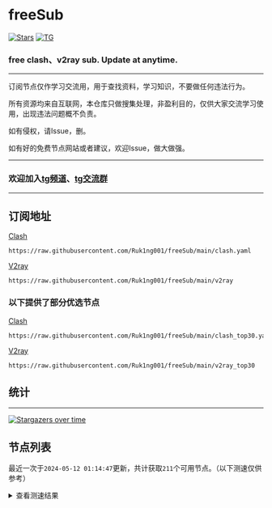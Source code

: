 # freeSub
[![Stars](https://img.shields.io/github/stars/Ruk1ng001/freeSub)](https://github.com/Ruk1ng001/freeSub/stargazers)
[![TG](https://img.shields.io/badge/Telegram-gray?logo=Telegram)](https://t.me/Ruk1ng001)
### free clash、v2ray sub. Update at anytime.

---

订阅节点仅作学习交流用，用于查找资料，学习知识，不要做任何违法行为。

所有资源均来自互联网，本仓库只做搜集处理，非盈利目的，仅供大家交流学习使用，出现违法问题概不负责。

如有侵权，请Issue，删。

如有好的免费节点网站或者建议，欢迎Issue，做大做强。

---

### 欢迎加入[tg频道](https://t.me/Ruk1ng001)、[tg交流群](https://t.me/+-e-b04EE5Cw2NmU1)

---

## 订阅地址
[Clash](https://raw.githubusercontent.com/Ruk1ng001/freeSub/main/clash.yaml)
```
https://raw.githubusercontent.com/Ruk1ng001/freeSub/main/clash.yaml
```
[V2ray](https://raw.githubusercontent.com/Ruk1ng001/freeSub/main/v2ray)
```
https://raw.githubusercontent.com/Ruk1ng001/freeSub/main/v2ray
```
### 以下提供了部分优选节点

[Clash](https://raw.githubusercontent.com/Ruk1ng001/freeSub/main/clash_top30.yaml)
```
https://raw.githubusercontent.com/Ruk1ng001/freeSub/main/clash_top30.yaml
```
[V2ray](https://raw.githubusercontent.com/Ruk1ng001/freeSub/main/v2ray_top30)
```
https://raw.githubusercontent.com/Ruk1ng001/freeSub/main/v2ray_top30
```

## 统计

---

[![Stargazers over time](https://starchart.cc/Ruk1ng001/freeSub.svg)](https://starchart.cc/Ruk1ng001/freeSub)

## 节点列表

最近一次于`2024-05-12 01:14:47`更新，共计获取`211`个可用节点。（以下测速仅供参考）

<details> <summary>查看测速结果</summary>

| 序号 | 节点 | 带宽 | 延迟 |
|:--:|:--:|:--:|:--:|
 | 1 | github.com/Ruk1ng001_2219471856 | 1.93MB/s | 334.00ms |
 | 2 | github.com/Ruk1ng001_1744315239 | 1.45MB/s | 400.00ms |
 | 3 | github.com/Ruk1ng001_3222756092 | 1.27MB/s | 548.00ms |
 | 4 | github.com/Ruk1ng001_4140861531 | 1.20MB/s | 551.00ms |
 | 5 | github.com/Ruk1ng001_1278174278 | 1.17MB/s | 522.00ms |
 | 6 | github.com/Ruk1ng001_2690750277 | 1004.73KB/s | 588.00ms |
 | 7 | github.com/Ruk1ng001_2809232730 | 926.20KB/s | 743.00ms |
 | 8 | github.com/Ruk1ng001_796916901 | 772.02KB/s | 704.00ms |
 | 9 | github.com/Ruk1ng001_34491053 | 757.43KB/s | 720.00ms |
 | 10 | github.com/Ruk1ng001_3540856638 | 751.07KB/s | 834.00ms |
 | 11 | github.com/Ruk1ng001_830123966 | 723.95KB/s | 755.00ms |
 | 12 | github.com/Ruk1ng001_1841188907 | 656.77KB/s | 598.00ms |
 | 13 | github.com/Ruk1ng001_777700868 | 656.76KB/s | 937.00ms |
 | 14 | github.com/Ruk1ng001_1490566360 | 654.38KB/s | 927.00ms |
 | 15 | github.com/Ruk1ng001_3269662008 | 627.24KB/s | 787.00ms |
 | 16 | github.com/Ruk1ng001_2533587589 | 624.89KB/s | 633.00ms |
 | 17 | github.com/Ruk1ng001_4292422048 | 596.99KB/s | 873.00ms |
 | 18 | github.com/Ruk1ng001_1708283347 | 596.54KB/s | 737.00ms |
 | 19 | github.com/Ruk1ng001_3100793083 | 593.37KB/s | 1076.00ms |
 | 20 | github.com/Ruk1ng001_3969388361 | 564.00KB/s | 1015.00ms |
 | 21 | github.com/Ruk1ng001_2986819677 | 548.42KB/s | 1111.00ms |
 | 22 | github.com/Ruk1ng001_2308501734 | 513.57KB/s | 1487.00ms |
 | 23 | github.com/Ruk1ng001_2410055517 | 505.32KB/s | 1108.00ms |
 | 24 | github.com/Ruk1ng001_575230156 | 502.82KB/s | 1007.00ms |
 | 25 | github.com/Ruk1ng001_535522856 | 494.87KB/s | 1051.00ms |
 | 26 | github.com/Ruk1ng001_2054894954 | 494.73KB/s | 1510.00ms |
 | 27 | github.com/Ruk1ng001_2579506862 | 492.31KB/s | 1051.00ms |
 | 28 | github.com/Ruk1ng001_458165570 | 485.47KB/s | 1026.00ms |
 | 29 | github.com/Ruk1ng001_236879713 | 483.64KB/s | 981.00ms |
 | 30 | github.com/Ruk1ng001_2172758675 | 479.65KB/s | 1151.00ms |
 | 31 | github.com/Ruk1ng001_3293006801 | 479.44KB/s | 496.00ms |
 | 32 | github.com/Ruk1ng001_1238702783 | 471.00KB/s | 1195.00ms |
 | 33 | github.com/Ruk1ng001_4225185103 | 462.75KB/s | 1101.00ms |
 | 34 | github.com/Ruk1ng001_2194615537 | 453.07KB/s | 1643.00ms |
 | 35 | github.com/Ruk1ng001_2388744676 | 450.39KB/s | 575.00ms |
 | 36 | github.com/Ruk1ng001_1034331182 | 449.28KB/s | 1532.00ms |
 | 37 | github.com/Ruk1ng001_459534470 | 448.42KB/s | 1632.00ms |
 | 38 | github.com/Ruk1ng001_2386156489 | 445.85KB/s | 839.00ms |
 | 39 | github.com/Ruk1ng001_839126155 | 444.13KB/s | 710.00ms |
 | 40 | github.com/Ruk1ng001_743245154 | 436.72KB/s | 972.00ms |
 | 41 | github.com/Ruk1ng001_1058442384 | 421.77KB/s | 1431.00ms |
 | 42 | github.com/Ruk1ng001_708020161 | 421.25KB/s | 1038.00ms |
 | 43 | github.com/Ruk1ng001_2962427332 | 405.41KB/s | 1418.00ms |
 | 44 | github.com/Ruk1ng001_1472351678 | 403.49KB/s | 1643.00ms |
 | 45 | github.com/Ruk1ng001_3884344036 | 387.32KB/s | 1012.00ms |
 | 46 | github.com/Ruk1ng001_2004102139 | 384.81KB/s | 640.00ms |
 | 47 | github.com/Ruk1ng001_2786507262 | 367.00KB/s | 1148.00ms |
 | 48 | github.com/Ruk1ng001_2070134522 | 363.32KB/s | 1122.00ms |
 | 49 | github.com/Ruk1ng001_1658202397 | 346.74KB/s | 1431.00ms |
 | 50 | github.com/Ruk1ng001_3402559863 | 341.34KB/s | 866.00ms |
 | 51 | github.com/Ruk1ng001_3362003740 | 338.35KB/s | 1336.00ms |
 | 52 | github.com/Ruk1ng001_4041777292 | 329.42KB/s | 857.00ms |
 | 53 | github.com/Ruk1ng001_536822818 | 322.54KB/s | 1810.00ms |
 | 54 | github.com/Ruk1ng001_1132634313 | 311.33KB/s | 1563.00ms |
 | 55 | github.com/Ruk1ng001_380130438 | 299.62KB/s | 1429.00ms |
 | 56 | github.com/Ruk1ng001_1778976388 | 298.53KB/s | 1511.00ms |
 | 57 | github.com/Ruk1ng001_4063309201 | 298.45KB/s | 1735.00ms |
 | 58 | github.com/Ruk1ng001_618011014 | 298.09KB/s | 1177.00ms |
 | 59 | github.com/Ruk1ng001_1518864211 | 294.82KB/s | 1471.00ms |
 | 60 | github.com/Ruk1ng001_1563340458 | 293.63KB/s | 1584.00ms |
 | 61 | github.com/Ruk1ng001_233576226 | 292.55KB/s | 925.00ms |
 | 62 | github.com/Ruk1ng001_254202282 | 291.31KB/s | 1457.00ms |
 | 63 | github.com/Ruk1ng001_628343702 | 289.59KB/s | 1474.00ms |
 | 64 | github.com/Ruk1ng001_4239308497 | 283.45KB/s | 1578.00ms |
 | 65 | github.com/Ruk1ng001_3198540553 | 282.67KB/s | 1204.00ms |
 | 66 | github.com/Ruk1ng001_447541965 | 276.54KB/s | 1618.00ms |
 | 67 | github.com/Ruk1ng001_3747623824 | 275.36KB/s | 1552.00ms |
 | 68 | github.com/Ruk1ng001_805306763 | 274.73KB/s | 698.00ms |
 | 69 | github.com/Ruk1ng001_402196054 | 271.39KB/s | 1170.00ms |
 | 70 | github.com/Ruk1ng001_2920426523 | 267.06KB/s | 1364.00ms |
 | 71 | github.com/Ruk1ng001_1388672434 | 264.24KB/s | 1895.00ms |
 | 72 | github.com/Ruk1ng001_59509070 | 261.82KB/s | 1545.00ms |
 | 73 | github.com/Ruk1ng001_3366590102 | 259.48KB/s | 1529.00ms |
 | 74 | github.com/Ruk1ng001_2963130294 | 255.23KB/s | 1259.00ms |
 | 75 | github.com/Ruk1ng001_290234292 | 253.24KB/s | 1417.00ms |
 | 76 | github.com/Ruk1ng001_960175843 | 253.20KB/s | 1727.00ms |
 | 77 | github.com/Ruk1ng001_3243775310 | 251.63KB/s | 1544.00ms |
 | 78 | github.com/Ruk1ng001_147306663 | 250.73KB/s | 1330.00ms |
 | 79 | github.com/Ruk1ng001_2160597373 | 248.84KB/s | 1189.00ms |
 | 80 | github.com/Ruk1ng001_2013146544 | 248.30KB/s | 1047.00ms |
 | 81 | github.com/Ruk1ng001_2152169481 | 242.42KB/s | 1590.00ms |
 | 82 | github.com/Ruk1ng001_3844933833 | 242.02KB/s | 1104.00ms |
 | 83 | github.com/Ruk1ng001_3272259734 | 240.88KB/s | 1499.00ms |
 | 84 | github.com/Ruk1ng001_1616468470 | 239.38KB/s | 1111.00ms |
 | 85 | github.com/Ruk1ng001_3635239675 | 230.35KB/s | 1745.00ms |
 | 86 | github.com/Ruk1ng001_4258262339 | 228.30KB/s | 1516.00ms |
 | 87 | github.com/Ruk1ng001_2601526035 | 228.23KB/s | 1518.00ms |
 | 88 | github.com/Ruk1ng001_1724781220 | 228.20KB/s | 1685.00ms |
 | 89 | github.com/Ruk1ng001_1151839670 | 227.42KB/s | 1609.00ms |
 | 90 | github.com/Ruk1ng001_1108544810 | 226.81KB/s | 1004.00ms |
 | 91 | github.com/Ruk1ng001_4091694397 | 224.82KB/s | 1131.00ms |
 | 92 | github.com/Ruk1ng001_4145932035 | 224.00KB/s | 1498.00ms |
 | 93 | github.com/Ruk1ng001_3590041943 | 220.07KB/s | 1835.00ms |
 | 94 | github.com/Ruk1ng001_1674311657 | 219.99KB/s | 1553.00ms |
 | 95 | github.com/Ruk1ng001_1855943804 | 217.86KB/s | 1596.00ms |
 | 96 | github.com/Ruk1ng001_1388105328 | 215.56KB/s | 1677.00ms |
 | 97 | github.com/Ruk1ng001_2193625575 | 214.30KB/s | 1528.00ms |
 | 98 | github.com/Ruk1ng001_3444391574 | 213.45KB/s | 1580.00ms |
 | 99 | github.com/Ruk1ng001_1348638439 | 212.39KB/s | 1036.00ms |
 | 100 | github.com/Ruk1ng001_1079250985 | 212.32KB/s | 952.00ms |
 | 101 | github.com/Ruk1ng001_2528855050 | 208.86KB/s | 1167.00ms |
 | 102 | github.com/Ruk1ng001_2650303127 | 208.28KB/s | 1420.00ms |
 | 103 | github.com/Ruk1ng001_3543698725 | 204.46KB/s | 1396.00ms |
 | 104 | github.com/Ruk1ng001_4116185635 | 204.02KB/s | 1084.00ms |
 | 105 | github.com/Ruk1ng001_1839802396 | 197.35KB/s | 1545.00ms |
 | 106 | github.com/Ruk1ng001_1788757087 | 191.92KB/s | 2017.00ms |
 | 107 | github.com/Ruk1ng001_1846650742 | 191.86KB/s | 1716.00ms |
 | 108 | github.com/Ruk1ng001_2402968797 | 185.60KB/s | 1742.00ms |
 | 109 | github.com/Ruk1ng001_4135834119 | 180.63KB/s | 1377.00ms |
 | 110 | github.com/Ruk1ng001_3261594282 | 177.67KB/s | 2050.00ms |
 | 111 | github.com/Ruk1ng001_1712514616 | 177.60KB/s | 1601.00ms |
 | 112 | github.com/Ruk1ng001_916602364 | 177.07KB/s | 1319.00ms |
 | 113 | github.com/Ruk1ng001_3003491166 | 176.18KB/s | 1354.00ms |
 | 114 | github.com/Ruk1ng001_3526421595 | 174.33KB/s | 1449.00ms |
 | 115 | github.com/Ruk1ng001_1372051761 | 174.11KB/s | 1384.00ms |
 | 116 | github.com/Ruk1ng001_1302235713 | 173.72KB/s | 1672.00ms |
 | 117 | github.com/Ruk1ng001_1086011944 | 167.36KB/s | 1262.00ms |
 | 118 | github.com/Ruk1ng001_3936522299 | 167.06KB/s | 1715.00ms |
 | 119 | github.com/Ruk1ng001_2851247785 | 165.24KB/s | 2105.00ms |
 | 120 | github.com/Ruk1ng001_3756619769 | 164.73KB/s | 1605.00ms |
 | 121 | github.com/Ruk1ng001_2269129838 | 164.51KB/s | 1086.00ms |
 | 122 | github.com/Ruk1ng001_278173029 | 163.44KB/s | 1438.00ms |
 | 123 | github.com/Ruk1ng001_3152560726 | 160.10KB/s | 1201.00ms |
 | 124 | github.com/Ruk1ng001_3217333019 | 153.50KB/s | 1465.00ms |
 | 125 | github.com/Ruk1ng001_1903292082 | 146.50KB/s | 1307.00ms |
 | 126 | github.com/Ruk1ng001_1733174884 | 145.61KB/s | 2397.00ms |
 | 127 | github.com/Ruk1ng001_47739984 | 143.91KB/s | 1748.00ms |
 | 128 | github.com/Ruk1ng001_2987427352 | 143.65KB/s | 1502.00ms |
 | 129 | github.com/Ruk1ng001_3319348637 | 141.78KB/s | 1680.00ms |
 | 130 | github.com/Ruk1ng001_706619102 | 141.66KB/s | 2053.00ms |
 | 131 | github.com/Ruk1ng001_167606130 | 141.55KB/s | 1466.00ms |
 | 132 | github.com/Ruk1ng001_3892546547 | 137.92KB/s | 1361.00ms |
 | 133 | github.com/Ruk1ng001_677993307 | 136.57KB/s | 2235.00ms |
 | 134 | github.com/Ruk1ng001_1557395967 | 134.34KB/s | 1917.00ms |
 | 135 | github.com/Ruk1ng001_1780867753 | 130.18KB/s | 1399.00ms |
 | 136 | github.com/Ruk1ng001_700332526 | 127.84KB/s | 233.00ms |
 | 137 | github.com/Ruk1ng001_1964030541 | 127.31KB/s | 385.00ms |
 | 138 | github.com/Ruk1ng001_2407376549 | 127.27KB/s | 539.00ms |
 | 139 | github.com/Ruk1ng001_1125465398 | 127.18KB/s | 1165.00ms |
 | 140 | github.com/Ruk1ng001_3362580199 | 125.81KB/s | 957.00ms |
 | 141 | github.com/Ruk1ng001_2764824157 | 124.19KB/s | 993.00ms |
 | 142 | github.com/Ruk1ng001_511116049 | 124.06KB/s | 1009.00ms |
 | 143 | github.com/Ruk1ng001_1424419789 | 120.77KB/s | 875.00ms |
 | 144 | github.com/Ruk1ng001_4224814787 | 120.17KB/s | 435.00ms |
 | 145 | github.com/Ruk1ng001_3385656539 | 118.82KB/s | 1760.00ms |
 | 146 | github.com/Ruk1ng001_1024834280 | 114.67KB/s | 1230.00ms |
 | 147 | github.com/Ruk1ng001_3469316866 | 113.26KB/s | 1852.00ms |
 | 148 | github.com/Ruk1ng001_1426541841 | 113.13KB/s | 1632.00ms |
 | 149 | github.com/Ruk1ng001_1611599249 | 112.47KB/s | 1728.00ms |
 | 150 | github.com/Ruk1ng001_4212271000 | 112.22KB/s | 1254.00ms |
 | 151 | github.com/Ruk1ng001_2725052174 | 112.04KB/s | 1003.00ms |
 | 152 | github.com/Ruk1ng001_648817093 | 112.02KB/s | 1419.00ms |
 | 153 | github.com/Ruk1ng001_237030643 | 111.54KB/s | 1725.00ms |
 | 154 | github.com/Ruk1ng001_1698104974 | 111.08KB/s | 2120.00ms |
 | 155 | github.com/Ruk1ng001_1673641397 | 109.92KB/s | 1518.00ms |
 | 156 | github.com/Ruk1ng001_2744246456 | 107.79KB/s | 1264.00ms |
 | 157 | github.com/Ruk1ng001_3773318312 | 104.50KB/s | 2311.00ms |
 | 158 | github.com/Ruk1ng001_2258071575 | 104.37KB/s | 1396.00ms |
 | 159 | github.com/Ruk1ng001_1949834308 | 103.44KB/s | 1896.00ms |
 | 160 | github.com/Ruk1ng001_2892053561 | 103.37KB/s | 645.00ms |
 | 161 | github.com/Ruk1ng001_4251118299 | 103.19KB/s | 2033.00ms |
 | 162 | github.com/Ruk1ng001_3238507946 | 100.65KB/s | 952.00ms |
 | 163 | github.com/Ruk1ng001_1529393040 | 100.27KB/s | 1150.00ms |
 | 164 | github.com/Ruk1ng001_3608246380 | 96.36KB/s | 934.00ms |
 | 165 | github.com/Ruk1ng001_3248145375 | 95.34KB/s | 2467.00ms |
 | 166 | github.com/Ruk1ng001_1920044390 | 94.24KB/s | 1239.00ms |
 | 167 | github.com/Ruk1ng001_3499179898 | 93.66KB/s | 1378.00ms |
 | 168 | github.com/Ruk1ng001_1674449148 | 93.28KB/s | 1206.00ms |
 | 169 | github.com/Ruk1ng001_3681621484 | 92.30KB/s | 1541.00ms |
 | 170 | github.com/Ruk1ng001_2978354043 | 90.76KB/s | 899.00ms |
 | 171 | github.com/Ruk1ng001_3470745775 | 88.70KB/s | 1749.00ms |
 | 172 | github.com/Ruk1ng001_395496207 | 87.42KB/s | 2050.00ms |
 | 173 | github.com/Ruk1ng001_4221750867 | 87.28KB/s | 1638.00ms |
 | 174 | github.com/Ruk1ng001_1942992351 | 86.61KB/s | 906.00ms |
 | 175 | github.com/Ruk1ng001_2886403611 | 84.82KB/s | 1451.00ms |
 | 176 | github.com/Ruk1ng001_1177855480 | 84.67KB/s | 1739.00ms |
 | 177 | github.com/Ruk1ng001_3139979132 | 84.30KB/s | 645.00ms |
 | 178 | github.com/Ruk1ng001_3768335150 | 80.65KB/s | 557.00ms |
 | 179 | github.com/Ruk1ng001_2304014836 | 79.29KB/s | 1108.00ms |
 | 180 | github.com/Ruk1ng001_2191687096 | 77.64KB/s | 892.00ms |
 | 181 | github.com/Ruk1ng001_2750607913 | 75.31KB/s | 1735.00ms |
 | 182 | github.com/Ruk1ng001_3750721354 | 74.97KB/s | 1368.00ms |
 | 183 | github.com/Ruk1ng001_2548594393 | 74.18KB/s | 1522.00ms |
 | 184 | github.com/Ruk1ng001_678742187 | 73.45KB/s | 545.00ms |
 | 185 | github.com/Ruk1ng001_1630644596 | 72.11KB/s | 1799.00ms |
 | 186 | github.com/Ruk1ng001_3319258598 | 67.33KB/s | 309.00ms |
 | 187 | github.com/Ruk1ng001_823029180 | 66.36KB/s | 1488.00ms |
 | 188 | github.com/Ruk1ng001_3997140244 | 65.81KB/s | 1219.00ms |
 | 189 | github.com/Ruk1ng001_3970925062 | 63.02KB/s | 1780.00ms |
 | 190 | github.com/Ruk1ng001_1165338189 | 62.35KB/s | 342.00ms |
 | 191 | github.com/Ruk1ng001_1631711533 | 61.89KB/s | 925.00ms |
 | 192 | github.com/Ruk1ng001_1159366513 | 61.30KB/s | 1486.00ms |
 | 193 | github.com/Ruk1ng001_184998897 | 60.34KB/s | 2085.00ms |
 | 194 | github.com/Ruk1ng001_1551530121 | 58.30KB/s | 1583.00ms |
 | 195 | github.com/Ruk1ng001_2908148325 | 57.71KB/s | 620.00ms |
 | 196 | github.com/Ruk1ng001_1184005405 | 56.90KB/s | 1710.00ms |
 | 197 | github.com/Ruk1ng001_711096051 | 53.68KB/s | 1131.00ms |
 | 198 | github.com/Ruk1ng001_2822955067 | 53.02KB/s | 1706.00ms |
 | 199 | github.com/Ruk1ng001_3446704851 | 52.36KB/s | 454.00ms |
 | 200 |  | N/A | N/A |
 | 201 |  | N/A | N/A |
 | 202 |  | N/A | N/A |
 | 203 |  | N/A | N/A |
 | 204 |  | N/A | N/A |
 | 205 |  | N/A | N/A |
 | 206 |  | N/A | N/A |
 | 207 |  | N/A | N/A |
 | 208 |  | N/A | N/A |
 | 209 |  | N/A | N/A |
 | 210 |  | N/A | N/A |
 | 211 |  | N/A | N/A |


</details>